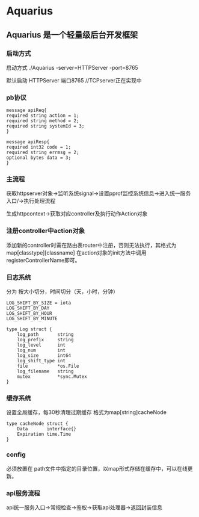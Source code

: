# Aquarius

## Aquarius 是一个轻量级后台开发框架

### 启动方式


启动方式     ./Aquarius -server=HTTPServer  -port=8765

默认启动 HTTPServer 端口8765    //TCPserver正在实现中

### pb协议
```
message apiReq{
required string action = 1;
required string method = 2;
required string systemId = 3;
}

message apiResp{
required int32 code = 1;
required string errmsg = 2;
optional bytes data = 3;
}
```

### 主流程

获取httpserver对象->监听系统signal->设置pprof监控系统信息->进入统一服务入口/->执行处理流程

生成httpcontext->获取对应controller及执行动作Action对象

### 注册controller中action对象

添加新的controller时需在路由表router中注册，否则无法执行，其格式为map[classtype][classname]
在action对象的init方法中调用registerControllerName即可。

### 日志系统

分为 按大小切分，时间切分（天，小时，分钟）
```
LOG_SHIFT_BY_SIZE = iota
LOG_SHIFT_BY_DAY
LOG_SHIFT_BY_HOUR
LOG_SHIFT_BY_MINUTE

type Log struct {
	log_path       string
	log_prefix     string
	log_level      int
	log_num        int
	log_size       int64
	log_shift_type int
	file           *os.File
	log_filename   string
	mutex          *sync.Mutex
}
```

### 缓存系统

设置全局缓存，每30秒清理过期缓存 格式为map[string]cacheNode
```
type cacheNode struct {
	Data       interface{}
	Expiration time.Time
}
```

### config
必须放置在 path文件中指定的目录位置，以map形式存储在缓存中，可以在线更新。
### api服务流程

api统一服务入口->常规检查->鉴权->获取api处理器->返回封装信息
